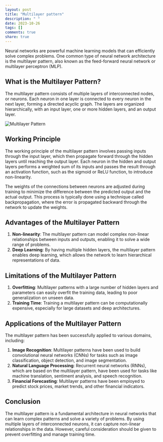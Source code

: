 ```yaml
---
layout: post
title: "Multilayer pattern"
description: " "
date: 2023-10-26
tags: []
comments: true
share: true
---
```


Neural networks are powerful machine learning models that can efficiently solve complex problems. One common type of neural network architecture is the multilayer pattern, also known as the feed-forward neural network or multilayer perceptron (MLP).

## What is the Multilayer Pattern?

The multilayer pattern consists of multiple layers of interconnected nodes, or neurons. Each neuron in one layer is connected to every neuron in the next layer, forming a directed acyclic graph. The layers are organized hierarchically, with an input layer, one or more hidden layers, and an output layer.

![Multilayer Pattern](https://example.com/multilayer-pattern-image.png)

## Working Principle

The working principle of the multilayer pattern involves passing inputs through the input layer, which then propagate forward through the hidden layers until reaching the output layer. Each neuron in the hidden and output layers performs a weighted sum of its inputs and passes the result through an activation function, such as the sigmoid or ReLU function, to introduce non-linearity.

The weights of the connections between neurons are adjusted during training to minimize the difference between the predicted output and the actual output. This process is typically done using a technique called backpropagation, where the error is propagated backward through the network to update the weights.

## Advantages of the Multilayer Pattern

1. **Non-linearity**: The multilayer pattern can model complex non-linear relationships between inputs and outputs, enabling it to solve a wide range of problems.
2. **Deep Learning**: By having multiple hidden layers, the multilayer pattern enables deep learning, which allows the network to learn hierarchical representations of data.

## Limitations of the Multilayer Pattern

1. **Overfitting**: Multilayer patterns with a large number of hidden layers and parameters can easily overfit the training data, leading to poor generalization on unseen data.
2. **Training Time**: Training a multilayer pattern can be computationally expensive, especially for large datasets and deep architectures.

## Applications of the Multilayer Pattern

The multilayer pattern has been successfully applied to various domains, including:

1. **Image Recognition**: Multilayer patterns have been used to build convolutional neural networks (CNNs) for tasks such as image classification, object detection, and image segmentation.
2. **Natural Language Processing**: Recurrent neural networks (RNNs), which are based on the multilayer pattern, have been used for tasks like machine translation, sentiment analysis, and speech recognition.
3. **Financial Forecasting**: Multilayer patterns have been employed to predict stock prices, market trends, and other financial indicators.

## Conclusion

The multilayer pattern is a fundamental architecture in neural networks that can learn complex patterns and solve a variety of problems. By using multiple layers of interconnected neurons, it can capture non-linear relationships in the data. However, careful consideration should be given to prevent overfitting and manage training time.